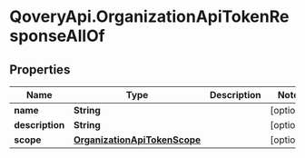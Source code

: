 # QoveryApi.OrganizationApiTokenResponseAllOf

## Properties

Name | Type | Description | Notes
------------ | ------------- | ------------- | -------------
**name** | **String** |  | [optional] 
**description** | **String** |  | [optional] 
**scope** | [**OrganizationApiTokenScope**](OrganizationApiTokenScope.md) |  | [optional] 


